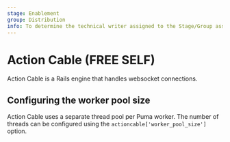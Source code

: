 ```yaml
---
stage: Enablement
group: Distribution
info: To determine the technical writer assigned to the Stage/Group associated with this page, see https://about.gitlab.com/handbook/engineering/ux/technical-writing/#designated-technical-writers
---
```


# Action Cable **(FREE SELF)**

Action Cable is a Rails engine that handles websocket connections.

## Configuring the worker pool size

Action Cable uses a separate thread pool per Puma worker. The number of threads can be configured
using the `actioncable['worker_pool_size']` option.

